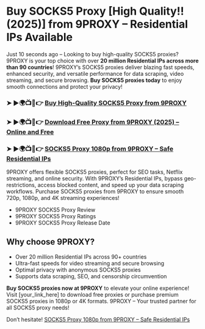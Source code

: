# Buy SOCKS5 Proxy [High Quality!! (2025)] from 9PROXY – Residential IPs Available

Just 10 seconds ago – Looking to buy high-quality SOCKS5 proxies? 9PROXY is your top choice with over **20 million Residential IPs across more than 90 countries**! 9PROXY’s SOCKS5 proxies deliver blazing fast speeds, enhanced security, and versatile performance for data scraping, video streaming, and secure browsing. **Buy SOCKS5 proxies today** to enjoy smooth connections and protect your privacy!

### ➤ ►🌍📺📱👉 [Buy High-Quality SOCKS5 Proxy from 9PROXY](https://9proxy.com/pricing?utm_source=web20&utm_medium=graphy&utm_id=SEOjonni123)

### ➤ ►🌍📺📱👉 [Download Free Proxy from 9PROXY (2025) – Online and Free](https://9proxy.com/pricing?utm_source=web20&utm_medium=graphy&utm_id=SEOjonni123)

### ➤ ►🌍📺📱👉 [SOCKS5 Proxy 1080p from 9PROXY – Safe Residential IPs](https://9proxy.com/pricing?utm_source=web20&utm_medium=graphy&utm_id=SEOjonni123)

9PROXY offers flexible SOCKS5 proxies, perfect for SEO tasks, Netflix streaming, and online security. With 9PROXY’s Residential IPs, bypass geo-restrictions, access blocked content, and speed up your data scraping workflows. Purchase SOCKS5 proxies from 9PROXY to ensure smooth 720p, 1080p, and 4K streaming experiences!

- 9PROXY SOCKS5 Proxy Review  
- 9PROXY SOCKS5 Proxy Ratings  
- 9PROXY SOCKS5 Proxy Release Date  

## Why choose 9PROXY?

- Over 20 million Residential IPs across 90+ countries  
- Ultra-fast speeds for video streaming and secure browsing  
- Optimal privacy with anonymous SOCKS5 proxies  
- Supports data scraping, SEO, and censorship circumvention  

**Buy SOCKS5 proxies now at 9PROXY** to elevate your online experience! Visit [your_link_here] to download free proxies or purchase premium SOCKS5 proxies in 1080p or 4K formats. 9PROXY – Your trusted partner for all SOCKS5 proxy needs!

Don’t hesitate! [SOCKS5 Proxy 1080p from 9PROXY – Safe Residential IPs](https://9proxy.com/pricing?utm_source=web20&utm_medium=graphy&utm_id=SEOjonni123)
